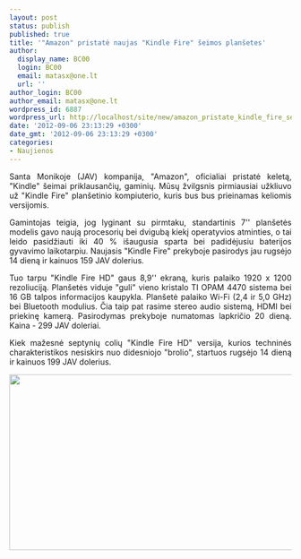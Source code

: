 ```yaml
---
layout: post
status: publish
published: true
title: '"Amazon" pristatė naujas "Kindle Fire" šeimos planšetes'
author:
  display_name: BC00
  login: BC00
  email: matasx@one.lt
  url: ''
author_login: BC00
author_email: matasx@one.lt
wordpress_id: 6887
wordpress_url: http://localhost/site/new/amazon_pristate_kindle_fire_seimos_plansetes/
date: '2012-09-06 23:13:29 +0300'
date_gmt: '2012-09-06 23:13:29 +0300'
categories:
- Naujienos
---
```

<p style="text-align: justify;">
	Santa Monikoje (JAV) kompanija, &quot;Amazon&quot;, oficialiai pristatė keletą, &quot;Kindle&quot; &scaron;eimai priklausančių, gaminių. Mūsų žvilgsnis pirmiausiai užkliuvo už &quot;Kindle Fire&quot; plan&scaron;etinio kompiuterio, kuris bus bus prieinamas keliomis versijomis.</p>
<p style="text-align: justify;">
	Gamintojas teigia, jog lyginant su pirmtaku, standartinis 7&#39;&#39; plan&scaron;etės modelis gavo naują procesorių bei dvigubą kiekį operatyvios atminties, o tai leido pasidžiauti iki 40 % i&scaron;augusia sparta bei padidėjusiu baterijos gyvavimo laikotarpiu. Naujasis &quot;Kindle Fire&quot; prekyboje pasirodys jau rugsėjo 14 dieną ir kainuos 159 JAV dolerius.</p>
<p style="text-align: justify;">
	Tuo tarpu &quot;Kindle Fire HD&quot; gaus 8,9&#39;&#39; ekraną, kuris palaiko 1920 x 1200 rezoliuciją. Plan&scaron;etės viduje &quot;guli&quot; vieno kristalo TI OPAM 4470 sistema bei 16 GB talpos informacijos kaupykla. Plan&scaron;etė palaiko Wi-Fi (2,4 ir 5,0 GHz) bei Bluetooth modulius. Čia taip pat rasime stereo audio sistemą, HDMI bei priekinę kamerą. Pasirodymas prekyboje numatomas lapkričio 20 dieną. Kaina - 299 JAV doleriai.</p>
<p style="text-align: justify;">
	Kiek mažesnė septynių colių &quot;Kindle Fire HD&quot; versija, kurios techninės charakteristikos nesiskirs nuo didesniojo &quot;brolio&quot;, startuos rugsėjo 14 dieną ir kainuos 199 JAV dolerius.</p>
<p style="text-align: justify;">
	<img alt="" src="http://technews.lt/userfiles/The-new-Kindle-Fire-line.jpg" style="width: 520px; height: 314px;" /></p>

